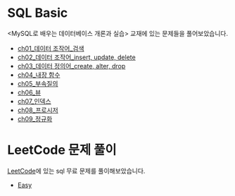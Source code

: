 # SQL Basic
<MySQL로 배우는 데이터베이스 개론과 실습> 교재에 있는 문제들을 풀어보았습니다.

- [ch01_데이터 조작어_검색](https://github.com/yujeong0121/SQL/blob/main/Basic/ch01_%EB%8D%B0%EC%9D%B4%ED%84%B0%20%EC%A1%B0%EC%9E%91%EC%96%B4_%EA%B2%80%EC%83%89.sql)
- [ch02_데이터 조작어_insert, update, delete](https://github.com/yujeong0121/SQL/blob/main/Basic/ch02_%EB%8D%B0%EC%9D%B4%ED%84%B0%20%EC%A1%B0%EC%9E%91%EC%96%B4_insert%2C%20update%2C%20delete.sql)
- [ch03_데이터 정의어_create, alter, drop](https://github.com/yujeong0121/SQL/blob/main/Basic/ch03_%EB%8D%B0%EC%9D%B4%ED%84%B0%20%EC%A0%95%EC%9D%98%EC%96%B4_create%2C%20alter%2C%20drop.sql)
- [ch04_내장 함수](https://github.com/yujeong0121/SQL/blob/main/Basic/ch04_%EB%82%B4%EC%9E%A5%20%ED%95%A8%EC%88%98.sql)
- [ch05_부속질의](https://github.com/yujeong0121/SQL/blob/main/Basic/ch05_%EB%B6%80%EC%86%8D%EC%A7%88%EC%9D%98.sql)
- [ch06_뷰](https://github.com/yujeong0121/SQL/blob/main/Basic/ch06_%EB%B7%B0.sql)
- [ch07_인덱스](https://github.com/yujeong0121/SQL/blob/main/Basic/ch07_%EC%9D%B8%EB%8D%B1%EC%8A%A4.sql)
- [ch08_프로시저](https://github.com/yujeong0121/SQL/blob/main/Basic/ch08_%ED%94%84%EB%A1%9C%EC%8B%9C%EC%A0%80.sql)
- [ch09_정규화](https://github.com/yujeong0121/SQL/blob/main/Basic/ch09_%EC%A0%95%EA%B7%9C%ED%99%94.sql)


# LeetCode 문제 풀이
[LeetCode](https://leetcode.com/)에 있는 sql 무료 문제를 풀이해보았습니다.
- [Easy](https://github.com/yujeong0121/SQL/tree/main/LeetCode/Easy)
